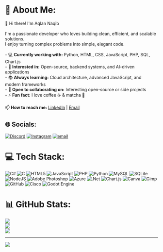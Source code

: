 # 💫 About Me:
👋 Hi there! I'm Aqlan Naqib<br><br>I'm a passionate developer who loves building clean, efficient, and scalable solutions.  <br>I enjoy turning complex problems into simple, elegant code.<br><br>- 💻 **Currently working with:** Python, HTML, CSS, JavaScript, PHP, SQL, Chart.js  <br>- 🚀 **Interested in:** Open-source, backend systems, and AI-driven applications  <br>- 📚 **Always learning:** Cloud architecture, advanced JavaScript, and modern frameworks  <br>- 🤝 **Open to collaborating on:** Interesting open-source or side projects  <br>- ⚡ **Fun fact:** I love coffee ☕ & matcha 🍵  <br><br>📫 **How to reach me:** [LinkedIn](https://www.linkedin.com/in/aqlan-naqib) | [Email](mailto:aqlannaqib2@gmail.com)


## 🌐 Socials:
[![Discord](https://img.shields.io/badge/Discord-%237289DA.svg?logo=discord&logoColor=white)](https://discord.gg/aqlan1747)  [![Instagram](https://img.shields.io/badge/Instagram-%23E4405F.svg?logo=Instagram&logoColor=white)](https://instagram.com/aqlan.qib)  [![email](https://img.shields.io/badge/Email-D14836?logo=gmail&logoColor=white)](aqlannaqib2@gmail.com) 

# 💻 Tech Stack:
![C#](https://img.shields.io/badge/c%23-%23239120.svg?style=for-the-badge&logo=csharp&logoColor=white) ![C](https://img.shields.io/badge/c-%2300599C.svg?style=for-the-badge&logo=c&logoColor=white) ![HTML5](https://img.shields.io/badge/html5-%23E34F26.svg?style=for-the-badge&logo=html5&logoColor=white) ![JavaScript](https://img.shields.io/badge/javascript-%23323330.svg?style=for-the-badge&logo=javascript&logoColor=%23F7DF1E) ![PHP](https://img.shields.io/badge/php-%23777BB4.svg?style=for-the-badge&logo=php&logoColor=white) ![Python](https://img.shields.io/badge/python-3670A0?style=for-the-badge&logo=python&logoColor=ffdd54) ![MySQL](https://img.shields.io/badge/mysql-4479A1.svg?style=for-the-badge&logo=mysql&logoColor=white) ![SQLite](https://img.shields.io/badge/sqlite-%2307405e.svg?style=for-the-badge&logo=sqlite&logoColor=white) ![NodeJS](https://img.shields.io/badge/node.js-6DA55F?style=for-the-badge&logo=node.js&logoColor=white) ![Adobe Photoshop](https://img.shields.io/badge/adobe%20photoshop-%2331A8FF.svg?style=for-the-badge&logo=adobe%20photoshop&logoColor=white) ![Azure](https://img.shields.io/badge/azure-%230072C6.svg?style=for-the-badge&logo=microsoftazure&logoColor=white) ![.Net](https://img.shields.io/badge/.NET-5C2D91?style=for-the-badge&logo=.net&logoColor=white) ![Chart.js](https://img.shields.io/badge/chart.js-F5788D.svg?style=for-the-badge&logo=chart.js&logoColor=white) ![Canva](https://img.shields.io/badge/Canva-%2300C4CC.svg?style=for-the-badge&logo=Canva&logoColor=white) ![Gimp](https://img.shields.io/badge/Gimp-657D8B?style=for-the-badge&logo=gimp&logoColor=FFFFFF) ![GitHub](https://img.shields.io/badge/github-%23121011.svg?style=for-the-badge&logo=github&logoColor=white) ![Cisco](https://img.shields.io/badge/cisco-%23049fd9.svg?style=for-the-badge&logo=cisco&logoColor=black) ![Godot Engine](https://img.shields.io/badge/GODOT-%23FFFFFF.svg?style=for-the-badge&logo=godot-engine)
# 📊 GitHub Stats:
![](https://github-readme-stats.vercel.app/api?username=AqlanNaqib&theme=tokyonight&hide_border=false&include_all_commits=false&count_private=false)<br/>
![](https://nirzak-streak-stats.vercel.app/?user=AqlanNaqib&theme=tokyonight&hide_border=false)<br/>
![](https://github-readme-stats.vercel.app/api/top-langs/?username=AqlanNaqib&theme=tokyonight&hide_border=false&include_all_commits=false&count_private=false&layout=compact)

---
[![](https://visitcount.itsvg.in/api?id=AqlanNaqib&icon=4&color=0)](https://visitcount.itsvg.in)

<!-- Proudly created with GPRM ( https://gprm.itsvg.in ) -->
